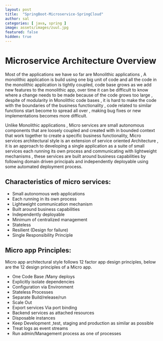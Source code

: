 ```yaml
---
layout: post
title:  "SpringBoot-Microservice-SpringCloud"
author: sal
categories: [ java, spring ]
image: assets/images/zuul.jpg
featured: false
hidden: true
---
```




# Microservice Architecture Overview
Most of the applications we have so far are Monolithic applications , A monolithic application is build using one big unit of code and all the code in the monolithic application is tightly coupled, code base grows as we add new features to the monolithic app, over time it can be difficult to know where a change needs to be made because of the code grows too large , despite of modularity in Monolithic code bases , it is hard to make the code with the boundaries of the business functionality , code related to similar functions start become to spread all over , making bug fixes or new implementations becomes more difficult.

Unlike Monolithic applications , Micro services are small autonomous components that are loosely coupled and created with in bounded context that work together to create a specific business functionality, Micro services architectural style is an extension of service oriented Architecture , it is an approach to developing a single application as a suite of small services each running its own process and communicating with lightweight mechanisms , these services are built around business capabilities by following domain driven principals and independently deployable using some automated deployment process.

## Characteristics of micro services:

- Small autonomous web applications
- Each running in its own process
- Lightweight communication mechanism
- Built around business capabilities
- Independently deployable
- Minimum of centralized management
- Stateless
- Resilient (Design for failure)
- Single Responsibility Principle

## Micro app Principles:
Micro app architectural style follows 12 factor app design principles, below are the 12 design principles of a Micro app.

- One Code Base /Many deploys
- Explicitly isolate dependencies
- Configuration via Environment
- Stateless Processes
- Separate Build/release/run
- Scale Out
- Export services Via port binding
- Backend services as attached resources
- Disposable instances
- Keep Development ,test, staging and production as similar as possible
- Treat logs as event streams
- Run admin/Management process as one of processes







 



